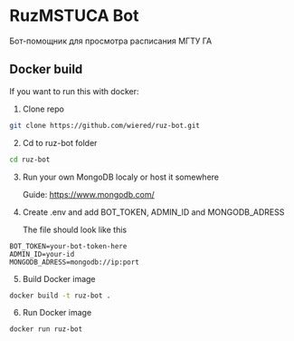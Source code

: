 # RuzMSTUCA Bot
Бот-помощник для просмотра расписания МГТУ ГА

## Docker build
If you want to run this with docker:

1. Clone repo
```bash
git clone https://github.com/wiered/ruz-bot.git
```

2. Cd to ruz-bot folder
```bash
cd ruz-bot
```

3. Run your own MongoDB localy or host it somewhere
   
    Guide: https://www.mongodb.com/

4. Create .env and add BOT_TOKEN, ADMIN_ID and MONGODB_ADRESS

    The file should look like this
```.env
BOT_TOKEN=your-bot-token-here
ADMIN_ID=your-id
MONGODB_ADRESS=mongodb://ip:port
```

5. Build Docker image
```bash
docker build -t ruz-bot .
```

6. Run Docker image
```bash
docker run ruz-bot
```

